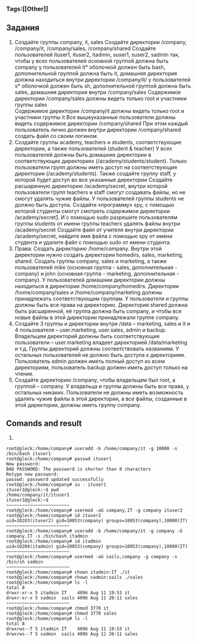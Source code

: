 ### Tags:[[Other]]
## Задания

1. Создайте группы company, it, sales Создайте директории /company, /company/it, /company/sales, /company/shared Создайте пользователей ituser1, ituser2, itadmin, suser1, suser2, sadmin так, чтобы у всех пользователей основной группой должна быть company у пользователей it* оболочкой должен быть bash, дополнительной группой должна быть it, домашняя директория должна находиться внутри директории /company/it/ у пользователей s* оболочкой должен быть sh, дополнительной группой должна быть sales, домашняя директория внутри /company/sales Содержимое директории /company/sales должны видеть только root и участники группы sales  
    Содержимое директории /company/it должны видеть только root и участники группы it Все вышеуказанные пользователи должны видеть содержимое директории /company/shared При этом каждый пользователь лично должен
    внутри директории /company/shared создать файл со своим логином.
2. Создайте группы academy, teachers и students, соответствующие директории, а также пользователей (student & teacher) У всех пользователей должны быть домашние директории в соответствующих директориях (/academy/students/student). Только пользователи групп должны иметь доступ на соответствующие директории (/academy/students). Также создайте группу staff, у которой будет доступ во все указанные директории Создайте расшаренную директорию /academy/secret, внутри которой пользователи групп teachers и staff смогут создавать файлы, но не смогут удалять чужие файлы. У пользователей группы students не должно быть доступа. Создайте «программу» spy, с помощью которой студенты смогут смотреть содержимое директории /academy/secret[1](https://basis.gnulinux.pro/ru/latest/basis/20/20._%D0%9F%D1%80%D0%B0%D0%BA%D1%82%D0%B8%D0%BA%D0%B0.html#id5). И с помощью sudo разрешите пользователям группы students от имени группы teachers удалять файлы внутри /academy/secret Создайте файл от учителя внутри директории /academy/secret, найдите имя файла с помощью spy от имени студента и удалите файл с помощью sudo от имени студента.
3. Права: Создать директорию /home/company. Внутри этой директории нужно создать директории homedirs, sales, marketing, shared. Создать группы company, sales и marketing, а также пользователей mike (основная группа - sales, дополнительная - company) и john (основная группа - marketing, дополнительная - company). У пользователей домашнии директории должны находиться в директории /home/company/homedirs. Директории /home/company/sales и /home/company/marketing должны принадлежать соответствующим группам. У пользователя и группы должны быть все права на директорию. Директория shared должна быть расшаренной, её группа должна быть company, и чтобы все новые файлы в этой директории принадлежали группе company.
4. Создайте 3 группы и директории внутри /data – marketing, sales и it и 4 пользователя – user.marketing, user.sales, admin и backup. Владельцем директорий должны быть соответствующие пользователи – user.marketing владеет директорией /data/marketing и т.д. Группы директорий должны соответствовать названиям. У остальных пользователей не должно быть доступа к директориям. Пользователь admin должен иметь полный доступ ко всем директориям, пользователь backup должен иметь доступ только на чтение.
5. Создайте директорию /company, чтобы владельцем был root, а группой – company. У владельца и группы должны быть все права, у остальных никаких. Пользователи не должны иметь возможность удалять чужие файлы в этой директории, а все файлы, созданные в этой директории, должны иметь группу company.

## Comands and result
1.
```
root@gleck:/home/company# useradd -b /home/company/it -g 10000 -s /bin/bash ituser1
root@gleck:/home/company# passwd ituser1 
New password: 
BAD PASSWORD: The password is shorter than 8 characters
Retype new password: 
passwd: password updated successfully
root@gleck:/home/company# su - ituser1 
ituser1@gleck:~$ pwd
/home/company/it/ituser1
ituser1@gleck:~$ 
~~~~~~~~~~~~~~~~~~~~~~~~
root@gleck:/home/company# usermod -aG company,IT -g company ituser2
root@gleck:/home/company# id ituser2
uid=10203(ituser2) gid=10053(company) groups=10053(company),10000(IT)
~~~~~~~~~~~~~~~~~~~~~~~~
root@gleck:/home/company# useradd -b /home/company/it -g company -G company,IT -s /bin/bash itadmin
root@gleck:/home/company# id itadmin 
uid=10204(itadmin) gid=10053(company) groups=10053(company),10000(IT)
~~~~~~~~~~~~~~~~~~~~~~~~
root@gleck:/home/company# usermod -aG sails,company -g company -s /bin/sh sadmin
~~~~~~~~~~~~~~~~~~~~~~~~
root@gleck:/home/company# chown itadmin:IT ./it
root@gleck:/home/company# chown sadmin:sails ./sales
root@gleck:/home/company# ls -l
total 8
drwxr-xr-x 5 itadmin IT    4096 Aug 11 19:53 it
drwxr-xr-x 5 sadmin  sails 4096 Aug 11 20:11 sales
~~~~~~~~~~~~~~~~~~~~~~~~
root@gleck:/home/company# chmod 3770 it
root@gleck:/home/company# chmod 3770 sales
root@gleck:/home/company# ls -l
total 8
drwxrws--T 5 itadmin IT    4096 Aug 11 19:53 it
drwxrws--T 5 sadmin  sails 4096 Aug 11 20:11 sales

```
